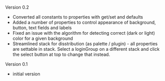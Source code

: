Version 0.2
- Converted all constants to properties with get/set and defaults
- Added a number of properties to control appearance of background, button, text fields and labels
- Fixed an issue with the algorithm for detecting correct (dark or light) color for a given background
- Streamlined stack for disstribution (as palette / plugin) - all properties are settable in stack. Select a loginGroup on a different stack and click the select button at top to change that instead.

Version 0.1
- initial version
